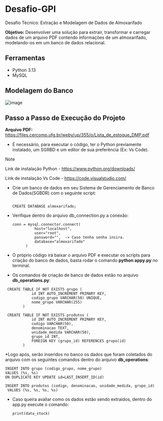 # Desafio-GPI

Desafio Técnico: Extração e Modelagem de Dados de Almoxarifado

**Objetivo:** Desenvolver uma solução para extrair, transformar e carregar dados de um arquivo PDF contendo informações de um almoxarifado, modelando-os em um banco de dados relacional.

## Ferramentas
* Python 3.13
* MySQL

## Modelagem do Banco

![image](https://github.com/user-attachments/assets/ee60b44a-ef2f-4a8a-aae6-232cf17bd86b)


## Passo a Passo de Execução do Projeto

**Arquivo PDF:** https://files.cercomp.ufg.br/weby/up/355/o/Lista_de_estoque_DMP.pdf

* É necessário, para executar o código, ter o Python previamente instalado, um SGRBD e um editor de sua preferência (Ex: Vs Code).

> [!NOTE]  
> Link de instalação Python - https://www.python.org/downloads/
>  
> Link de instalação Vs Code - https://code.visualstudio.com/

* Crie um banco de dados em seu Sistema de Gerenciamento de Banco de Dados(SGBDR) com o seguinte script:

  ```
  
  CREATE DATABASE almoxarifado;
  ```

* Verifique dentro do arquivo db_connection.py a conexão:

  ```
  conn = mysql.connector.connect(
            host="localhost",      
            user="root",          
            password="",  -> Caso tenha senha insira.
            database="almoxarifado"   
        )
  ```

* O próprio código irá baixar o arquivo PDF e executar os scripts para criação do banco de dados, basta rodar o comando **python appy.py** no terminal.
* Os comandos de criação de banco de dados estão no arquivo **db_operations.py**:

```
 CREATE TABLE IF NOT EXISTS grupo (
            id INT AUTO_INCREMENT PRIMARY KEY,
            codigo_grupo VARCHAR(50) UNIQUE,
            nome_grupo VARCHAR(255)
        )

```

```
 CREATE TABLE IF NOT EXISTS produtos (
            id INT AUTO_INCREMENT PRIMARY KEY,
            codigo VARCHAR(50),
            denominacao TEXT,
            unidade_medida VARCHAR(50),
            grupo_id INT,
            FOREIGN KEY (grupo_id) REFERENCES grupo(id)
        )

```

*Logo após, serão inseridos no banco os dados que foram coletados do arquivo com os seguintes comandos dentro do arquivo **db_operations**:

```
INSERT INTO grupo (codigo_grupo, nome_grupo) 
VALUES (%s, %s)
ON DUPLICATE KEY UPDATE id=LAST_INSERT_ID(id)
```

```
INSERT INTO produtos (codigo, denominacao, unidade_medida, grupo_id)
 VALUES (%s, %s, %s, %s)
```

* Caso queira avaliar como os dados estão sendo extraídos, dentro do app.py execute o comando:

  ```
  print(data_stock)
  ```
